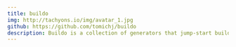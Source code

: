 ```yaml
---
title: buildo
img: http://tachyons.io/img/avatar_1.jpg
github: https://github.com/tomichj/buildo
description: Buildo is a collection of generators that jump-start building a Rails application.
---
```

